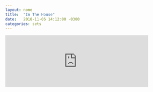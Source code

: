 ```yaml
---
layout: none
title:  "In The House"
date:   2018-11-06 14:12:00 -0300
categories: sets
---
```


<iframe width="90%" height="166" scrolling="no" frameborder="no" allow="autoplay" src="https://w.soundcloud.com/player/?url=https%3A//api.soundcloud.com/tracks/525651663&color=%23ff5500&auto_play=false&hide_related=false&show_comments=true&show_user=true&show_reposts=false&show_teaser=true"></iframe>
